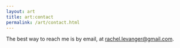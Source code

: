 ```yaml
---
layout: art
title: art:contact
permalink: /art/contact.html
---
```


The best way to reach me is by email, at rachel.levanger@gmail.com.


